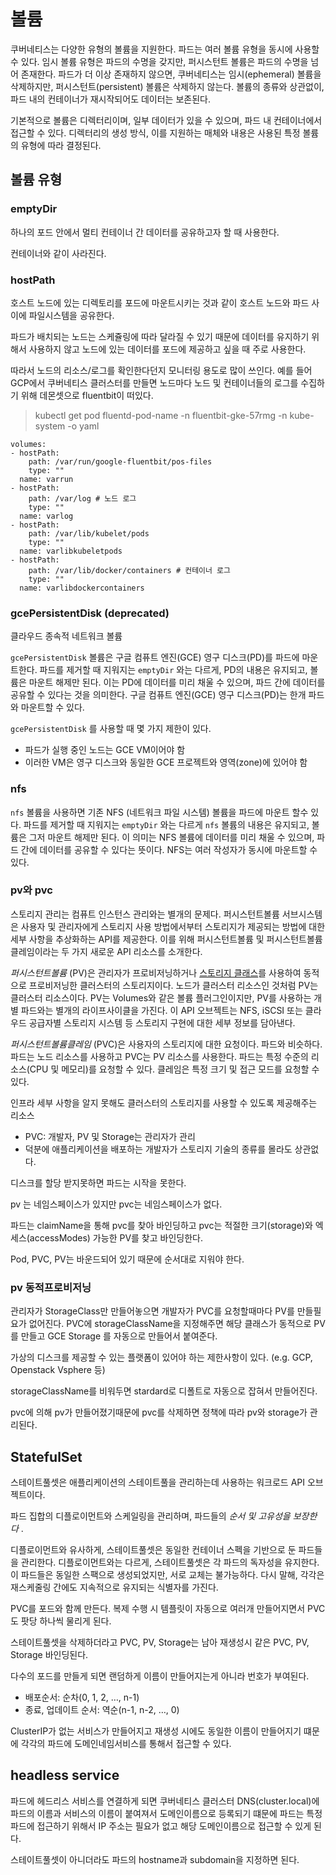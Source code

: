 # 볼륨

쿠버네티스는 다양한 유형의 볼륨을 지원한다. 파드는 여러 볼륨 유형을 동시에 사용할 수 있다. 임시 볼륨 유형은 파드의 수명을 갖지만, 퍼시스턴트 볼륨은 파드의 수명을 넘어 존재한다. 파드가 더 이상 존재하지 않으면, 쿠버네티스는 임시(ephemeral) 볼륨을 삭제하지만, 퍼시스턴트(persistent) 볼륨은 삭제하지 않는다. 볼륨의 종류와 상관없이, 파드 내의 컨테이너가 재시작되어도 데이터는 보존된다.

기본적으로 볼륨은 디렉터리이며, 일부 데이터가 있을 수 있으며, 파드 내 컨테이너에서 접근할 수 있다. 디렉터리의 생성 방식, 이를 지원하는 매체와 내용은 사용된 특정 볼륨의 유형에 따라 결정된다.

## 볼륨 유형

### emptyDir

하나의 포드 안에서 멀티 컨테이너 간 데이터를 공유하고자 할 때 사용한다.

컨테이너와 같이 사라진다.

### hostPath

호스트 노드에 있는 디렉토리를 포드에 마운트시키는 것과 같이 호스트 노드와 파드 사이에 파일시스템을 공유한다.  

파드가 배치되는 노드는 스케쥴링에 따라 달라질 수 있기 때문에 데이터를 유지하기 위해서 사용하지 않고 노드에 있는 데이터를 포드에 제공하고 싶을 때 주로 사용한다.

따라서 노드의 리소스/로그를 확인한다던지 모니터링 용도로 많이 쓰인다. 예를 들어 GCP에서 쿠버네티스 클러스터를 만들면 노드마다 노드 및 컨테이너들의 로그를 수집하기 위해 데몬셋으로 fluentbit이 떠있다.

> kubectl get pod fluentd-pod-name -n fluentbit-gke-57rmg -n kube-system -o yaml
  ```
  volumes:
  - hostPath:
      path: /var/run/google-fluentbit/pos-files
      type: ""
    name: varrun
  - hostPath:
      path: /var/log # 노드 로그
      type: ""
    name: varlog
  - hostPath:
      path: /var/lib/kubelet/pods
      type: ""
    name: varlibkubeletpods
  - hostPath:
      path: /var/lib/docker/containers # 컨테이너 로그
      type: ""
    name: varlibdockercontainers
  ```
  ### ****gcePersistentDisk (deprecated)****

클라우드 종속적 네트워크 볼륨

`gcePersistentDisk` 볼륨은 구글 컴퓨트 엔진(GCE) 영구 디스크(PD)를 파드에 마운트한다. 파드를 제거할 때 지워지는 `emptyDir` 와는 다르게, PD의 내용은 유지되고, 볼륨은 마운트 해제만 된다. 이는 PD에 데이터를 미리 채울 수 있으며, 파드 간에 데이터를 공유할 수 있다는 것을 의미한다. 구글 컴퓨트 엔진(GCE) 영구 디스크(PD)는 한개 파드와 마운트할 수 있다.

`gcePersistentDisk` 를 사용할 때 몇 가지 제한이 있다.

- 파드가 실행 중인 노드는 GCE VM이어야 함
- 이러한 VM은 영구 디스크와 동일한 GCE 프로젝트와 영역(zone)에 있어야 함

### nfs

`nfs` 볼륨을 사용하면 기존 NFS (네트워크 파일 시스템) 볼륨을 파드에 마운트 할수 있다. 파드를 제거할 때 지워지는 `emptyDir` 와는 다르게 `nfs` 볼륨의 내용은 유지되고, 볼륨은 그저 마운트 해제만 된다. 이 의미는 NFS 볼륨에 데이터를 미리 채울 수 있으며, 파드 간에 데이터를 공유할 수 있다는 뜻이다. NFS는 여러 작성자가 동시에 마운트할 수 있다.

### pv와 pvc

스토리지 관리는 컴퓨트 인스턴스 관리와는 별개의 문제다. 퍼시스턴트볼륨 서브시스템은 사용자 및 관리자에게 스토리지 사용 방법에서부터 스토리지가 제공되는 방법에 대한 세부 사항을 추상화하는 API를 제공한다. 이를 위해 퍼시스턴트볼륨 및 퍼시스턴트볼륨클레임이라는 두 가지 새로운 API 리소스를 소개한다.

*퍼시스턴트볼륨* (PV)은 관리자가 프로비저닝하거나 [스토리지 클래스](https://kubernetes.io/ko/docs/concepts/storage/storage-classes/)를 사용하여 동적으로 프로비저닝한 클러스터의 스토리지이다. 노드가 클러스터 리소스인 것처럼 PV는 클러스터 리소스이다. PV는 Volumes와 같은 볼륨 플러그인이지만, PV를 사용하는 개별 파드와는 별개의 라이프사이클을 가진다. 이 API 오브젝트는 NFS, iSCSI 또는 클라우드 공급자별 스토리지 시스템 등 스토리지 구현에 대한 세부 정보를 담아낸다.

*퍼시스턴트볼륨클레임* (PVC)은 사용자의 스토리지에 대한 요청이다. 파드와 비슷하다. 파드는 노드 리소스를 사용하고 PVC는 PV 리소스를 사용한다. 파드는 특정 수준의 리소스(CPU 및 메모리)를 요청할 수 있다. 클레임은 특정 크기 및 접근 모드를 요청할 수 있다.

인프라 세부 사항을 알지 못해도 클러스터의 스토리지를 사용할 수 있도록 제공해주는 리소스

- PVC: 개발자, PV 및 Storage는 관리자가 관리
- 덕분에 애플리케이션을 배포하는 개발자가 스토리지 기술의 종류를 몰라도 상관없다.

디스크를 할당 받지못하면 파드는 시작을 못한다.

pv 는 네임스페이스가 있지만 pvc는 네임스페이스가 없다.

파드는 claimName을 통해 pvc를 찾아 바인딩하고 pvc는 적절한 크기(storage)와 엑세스(accessModes) 가능한 PV를 찾고 바인딩한다.

Pod, PVC, PV는 바운드되어 있기 때문에 순서대로 지워야 한다.

### pv 동적프로비저닝

관리자가 StorageClass만 만들어놓으면 개발자가 PVC를 요청할때마다 PV를 만들필요가 없어진다. PVC에 storageClassName을 지정해주면 해당 클래스가 동적으로 PV를 만들고 GCE Storage 를 자동으로 만들어서 붙여준다.

가상의 디스크를 제공할 수 있는 플랫폼이 있어야 하는 제한사항이 있다. (e.g. GCP, Openstack Vsphere 등)

storageClassName를 비워두면 stardard로 디폴트로 자동으로 잡혀서 만들어진다.

pvc에 의해 pv가 만들어졌기때문에 pvc를 삭제하면 정책에 따라 pv와 storage가 관리된다.

## StatefulSet

스테이트풀셋은 애플리케이션의 스테이트풀을 관리하는데 사용하는 워크로드 API 오브젝트이다.

파드 집합의 디플로이먼트와 스케일링을 관리하며, 파드들의 *순서 및 고유성을 보장한다* .

디플로이먼트와 유사하게, 스테이트풀셋은 동일한 컨테이너 스펙을 기반으로 둔 파드들을 관리한다. 디플로이먼트와는 다르게, 스테이트풀셋은 각 파드의 독자성을 유지한다. 이 파드들은 동일한 스팩으로 생성되었지만, 서로 교체는 불가능하다. 다시 말해, 각각은 재스케줄링 간에도 지속적으로 유지되는 식별자를 가진다.

PVC를 포드와 함께 만든다.  복제 수행 시 템플릿이 자동으로 여러개 만들어지면서 PVC도 팟당 하나씩 물리게 된다.

스테이트풀셋을 삭제하더라고 PVC, PV, Storage는 남아 재생성시 같은 PVC, PV, Storage 바인딩된다.

다수의 포드를 만들게 되면 랜덤하게 이름이 만들어지는게 아니라 번호가 부여된다.

- 배포순서: 순차(0, 1, 2, …, n-1)
- 종료, 업데이트 순서: 역순(n-1, n-2, …, 0)

ClusterIP가 없는 서비스가 만들어지고 재생성 시에도 동일한 이름이 만들어지기 떄문에 각각의 파드에 도메인네임서비스를 통해서 접근할 수 있다.

## headless service

파드에 헤드리스 서비스를 연결하게 되면 쿠버네티스 클러스터 DNS(cluster.local)에 파드의 이름과 서비스의 이름이 붙여져서 도메인이름으로 등록되기 떄문에 파드는 특정파드에 접근하기 위해서 IP 주소는 필요가 없고 해당 도메인이름으로 접근할 수 있게 된다.

스테이트풀셋이 아니더라도 파드의 hostname과 subdomain을 지정하면 된다.
